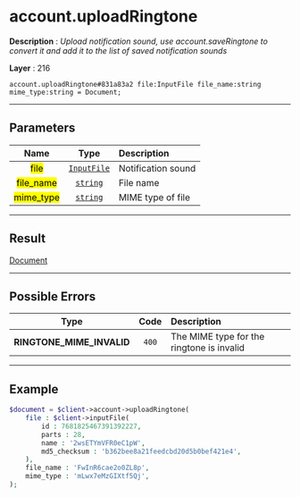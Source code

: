 # account.uploadRingtone

**Description** : *Upload notification sound, use account\.saveRingtone to convert it and add it to the list of saved notification sounds*

**Layer** : 216

```tl
account.uploadRingtone#831a83a2 file:InputFile file_name:string mime_type:string = Document;
```

---

## Parameters

| Name | Type | Description |
| :---: | :---: | :--- |
| <mark>file</mark> | [`InputFile`](type/InputFile) | Notification sound |
| <mark>file_name</mark> | [`string`](type/string) | File name |
| <mark>mime_type</mark> | [`string`](type/string) | MIME type of file |

---

## Result

[Document](type/Document)

---

## Possible Errors

| Type | Code | Description |
| :---: | :---: | :--- |
| **RINGTONE_MIME_INVALID** | `400` | The MIME type for the ringtone is invalid |

---

## Example

```php
$document = $client->account->uploadRingtone(
	file : $client->inputFile(
		id : 7681825467391392227,
		parts : 28,
		name : '2wsETYmVFR0eC1pW',
		md5_checksum : 'b362bee8a21feedcbd20d5b0bef421e4',
	),
	file_name : 'FwInR6cae2o0ZL8p',
	mime_type : 'mLwx7eMzGIXtf5Qj',
);
```